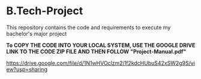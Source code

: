# B.Tech-Project
This repository contains the code and requirements to execute my bachelor's major project


**To COPY THE CODE INTO YOUR LOCAL SYSTEM, USE THE GOOGLE DRIVE LINK TO THE CODE ZIP FILE AND THEN FOLLOW 
"Project-Manual.pdf"**


https://drive.google.com/file/d/1N1wHVOclzm2i1f2kdcHUbuS42xSW2g9S/view?usp=sharing
